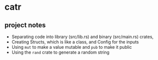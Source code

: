# catr

## project notes

- Separating code into library (src/lib.rs) and binary (src/main.rs) crates,
- Creating Structs, which is like a class, and Config for the inputs
- Using `mut` to make a value mutable and `pub` to make it public
- Using the `rand` crate to generate a random string